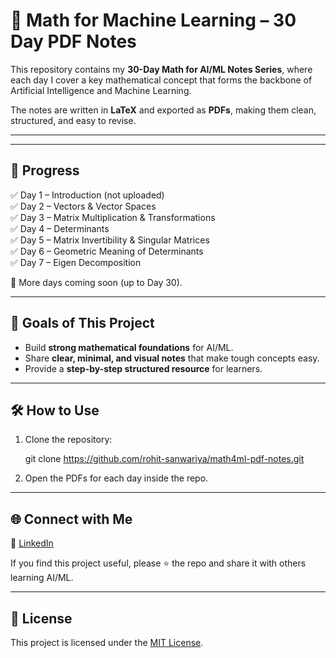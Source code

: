 

# 📘 Math for Machine Learning – 30 Day PDF Notes  

This repository contains my **30-Day Math for AI/ML Notes Series**, where each day I cover a key mathematical concept that forms the backbone of Artificial Intelligence and Machine Learning.  

The notes are written in **LaTeX** and exported as **PDFs**, making them clean, structured, and easy to revise.  

---



---

## 📅 Progress  

✅ Day 1 – Introduction (not uploaded)  
✅ Day 2 – Vectors & Vector Spaces  
✅ Day 3 – Matrix Multiplication & Transformations  
✅ Day 4 – Determinants  
✅ Day 5 – Matrix Invertibility & Singular Matrices  
✅ Day 6 – Geometric Meaning of Determinants  
✅ Day 7 – Eigen Decomposition  

🚀 More days coming soon (up to Day 30).  

---

## 🎯 Goals of This Project  
- Build **strong mathematical foundations** for AI/ML.  
- Share **clear, minimal, and visual notes** that make tough concepts easy.  
- Provide a **step-by-step structured resource** for learners.  

---

## 🛠 How to Use  
1. Clone the repository:  

   git clone https://github.com/rohit-sanwariya/math4ml-pdf-notes.git 



2. Open the PDFs for each day inside the repo.

---

## 🌐 Connect with Me

📌 [LinkedIn](https://www.linkedin.com/in/rohit-sanwariya/)

If you find this project useful, please ⭐ the repo and share it with others learning AI/ML.

---

## 📜 License

This project is licensed under the [MIT License](./LICENSE).

```
